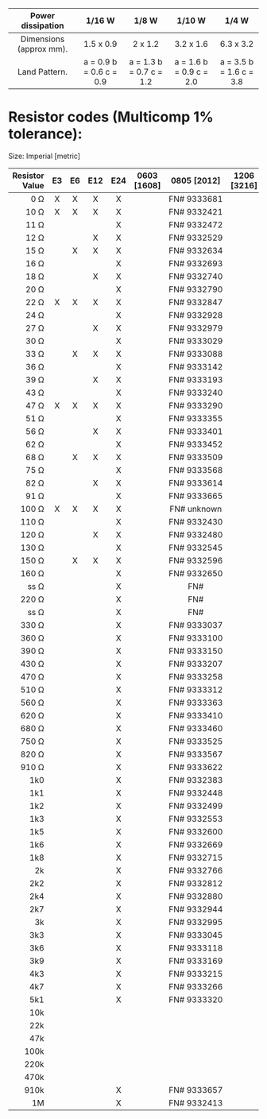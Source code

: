 | Power dissipation  |  1/16 W  |  1/8 W  |  1/10 W  |  1/4 W  |
| :-------------: | :------------: | :-------------: | :------------: | :-------------: |
| Dimensions (approx mm). |1.5 x 0.9|2 x 1.2|3.2 x 1.6|6.3 x 3.2 | length 6.5 ± 0.5 |
|Land Pattern. | a = 0.9 b = 0.6 c = 0.9  |a = 1.3 b = 0.7 c = 1.2 | a = 1.6 b = 0.9 c = 2.0 | a = 3.5 b = 1.6 c = 3.8 |

# Resistor codes (Multicomp 1% tolerance):

Size: Imperial [metric]

| Resistor Value | E3 | E6 | E12 | E24 | 0603 [1608] | 0805 [2012] | 1206 [3216] | 2512 [6432] |
| ----: | :----: | :----: | :----: | :----: | :----: | :----: | :----: | :----: |
|   0 Ω |X|X|X|X| | FN# 9333681 | | |
|  10 Ω |X|X|X|X| | FN# 9332421 | | |
|  11 Ω | | | |X| | FN# 9332472
|  12 Ω | | |X|X| | FN# 9332529
|  15 Ω | |X|X|X| | FN# 9332634
|  16 Ω | | | |X| | FN# 9332693
|  18 Ω | | |X|X| | FN# 9332740
|  20 Ω | | | |X| | FN# 9332790
|  22 Ω |X|X|X|X| | FN# 9332847 
|  24 Ω | | | |X| | FN# 9332928
|  27 Ω | | |X|X| | FN# 9332979
|  30 Ω | | | |X| | FN# 9333029
|  33 Ω | |X|X|X| | FN# 9333088
|  36 Ω | | | |X| | FN# 9333142
|  39 Ω | | |X|X| | FN# 9333193
|  43 Ω | | | |X| | FN# 9333240
|  47 Ω |X|X|X|X| | FN# 9333290
|  51 Ω | | | |X| | FN# 9333355
|  56 Ω | | |X|X| | FN# 9333401
|  62 Ω | | | |X| | FN# 9333452
|  68 Ω | |X|X|X| | FN# 9333509
|  75 Ω | | | |X| | FN# 9333568
|  82 Ω | | |X|X| | FN# 9333614
|  91 Ω | | | |X| | FN# 9333665
| 100 Ω |X|X|X|X| | FN# unknown
| 110 Ω | | | |X| | FN# 9332430
| 120 Ω | | |X|X| | FN# 9332480
| 130 Ω | | | |X| | FN# 9332545
| 150 Ω | |X|X|X| | FN# 9332596
| 160 Ω | | | |X| | FN# 9332650
| ss Ω  | | | |X| | FN#
| 220 Ω | | | |X| | FN#
| ss Ω  | | | |X| | FN#
| 330 Ω | | | |X| | FN# 9333037
| 360 Ω | | | |X| | FN# 9333100
| 390 Ω | | | |X| | FN# 9333150
| 430 Ω | | | |X| | FN# 9333207
| 470 Ω | | | |X| | FN# 9333258
| 510 Ω | | | |X| | FN# 9333312
| 560 Ω | | | |X| | FN# 9333363
| 620 Ω | | | |X| | FN# 9333410
| 680 Ω | | | |X| | FN# 9333460
| 750 Ω | | | |X| | FN# 9333525
| 820 Ω | | | |X| | FN# 9333567
| 910 Ω | | | |X| | FN# 9333622
| 1k0   | | | |X| | FN# 9332383
| 1k1   | | | |X| | FN# 9332448
| 1k2   | | | |X| | FN# 9332499
| 1k3   | | | |X| | FN# 9332553
| 1k5   | | | |X| | FN# 9332600
| 1k6   | | | |X| | FN# 9332669
| 1k8   | | | |X| | FN# 9332715
| 2k    | | | |X| | FN# 9332766
| 2k2   | | | |X| | FN# 9332812
| 2k4   | | | |X| | FN# 9332880
| 2k7   | | | |X| | FN# 9332944
| 3k    | | | |X| | FN# 9332995
| 3k3   | | | |X| | FN# 9333045
| 3k6   | | | |X| | FN# 9333118
| 3k9   | | | |X| | FN# 9333169
| 4k3   | | | |X| | FN# 9333215
| 4k7   | | | |X| | FN# 9333266
| 5k1   | | | |X| | FN# 9333320
| 10k   | | | | |
| 22k   | | | | |
| 47k   | | | | |
| 100k  | | | | |
| 220k  | | | | |
| 470k  | | | | |
| 910k  | | | |X| | FN# 9333657
| 1M    | | | |X| | FN# 9332413


